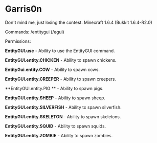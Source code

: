 Garris0n
=========
Don't mind me, just losing the contest.
Minecraft 1.6.4 (Bukkit 1.6.4-R2.0)

Commands: /entitygui (/egui)

Permissions:

**EntityGUI.use** - Ability to use the EntityGUI command.

**EntityGUI.entity.CHICKEN** - Ability to spawn chickens.

**EntityGui.entity.COW** - Ability to spawn cows.

**EntityGUI.entity.CREEPER** - Ability to spawn creepers.

**EntityGUI.entity.PIG ** - Ability to spawn pigs.

**EntityGUI.entity.SHEEP** - Ability to spawn sheep.

**EntityGUI.entity.SILVERFISH** - Ability to spawn silverfish.

**EntityGUI.entity.SKELETON** - Ability to spawn skeletons.

**EntityGUI.entity.SQUID** - Ability to spawn squids.

**EntityGUI.entity.ZOMBIE** - Ability to spawn zombies.